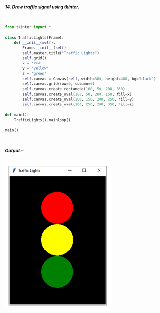 #### *14. Draw traffic signal using tkinter.*

<br />

```py
from tkinter import *

class TrafficLights(Frame):
    def __init__(self):
        Frame.__init__(self)
        self.master.title("Traffic Lights")
        self.grid()
        x = 'red'
        y = 'yellow'
        z = 'green'
        self.canvas = Canvas(self, width=300, height=400, bg="black")
        self.canvas.grid(row=0, column=0)
        self.canvas.create_rectangle(100, 50, 200, 350)
        self.canvas.create_oval(100, 50, 200, 150, fill=x)
        self.canvas.create_oval(100, 150, 200, 250, fill=y)
        self.canvas.create_oval(100, 250, 200, 350, fill=z)

def main():
    TrafficLights().mainloop()

main()
```

<br>

##### *Output* :-

<img src="./op.png" style="width:25em" title="output-1" alt="output-1" >